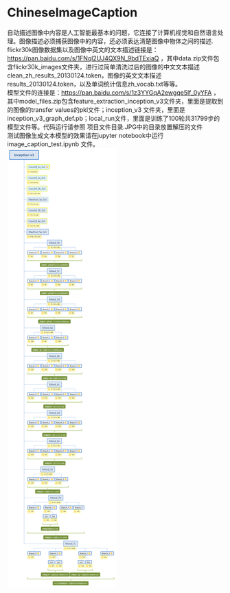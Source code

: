 # ChineseImageCaption
自动描述图像中内容是人工智能最基本的问题，它连接了计算机视觉和自然语言处理。图像描述必须捕获图像中的内容，还必须表达清楚图像中物体之间的描述.
flickr30k图像数据集以及图像中英文的文本描述链接是：https://pan.baidu.com/s/1FNql2UJ4QX9N_9bdTExiaQ ，其中data.zip文件包含flickr30k_images文件夹，进行过简单清洗过后的图像的中文文本描述clean_zh_results_20130124.token，图像的英文文本描述results_20130124.token，以及单词统计信息zh_vocab.txt等等。<br>
模型文件的连接是：https://pan.baidu.com/s/1z3YYGqA2ewgqe5lf_0yYFA ，其中model_files.zip包含feature_extraction_inception_v3文件夹，里面是提取到的图像的transfer values的pkl文件；inception_v3 文件夹，里面是inception_v3_graph_def.pb；local_run文件，里面是训练了100轮共31799步的模型文件等。代码运行请参照 项目文件目录.JPG中的目录放置解压的文件<br>
测试图像生成文本模型的效果请在jupyter notebook中运行image_caption_test.ipynb 文件。<br>
![](img/inception_v3.png)

